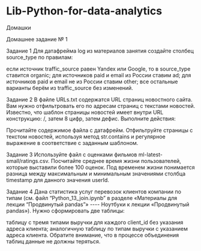 # Lib-Python-for-data-analytics
Домашки

Домашнее задание № 1

Задание 1
Для датафрейма log из материалов занятия создайте столбец source_type по правилам:

если источник traffic_source равен Yandex или Google, то в source_type ставится organic;
для источников paid и email из России ставим ad;
для источников paid и email не из России ставим other;
все остальные варианты берём из traffic_source без изменений.

Задание 2
В файле URLs.txt содержатся URL страниц новостного сайта. Вам нужно отфильтровать его по адресам страниц с текстами новостей. Известно, что шаблон страницы новостей имеет внутри URL конструкцию: /, затем 8 цифр, затем дефис. Выполните действия:

Прочитайте содержимое файла с датафрейм.
Отфильтруйте страницы с текстом новостей, используя метод str.contains и регулярное выражение в соответствие с заданным шаблоном.

Задание 3
Используйте файл с оценками фильмов ml-latest-small/ratings.csv. Посчитайте среднее время жизни пользователей, которые выставили более 100 оценок. Под временем жизни понимается разница между максимальным и минимальным значениями столбца timestamp для данного значения userId.

Задание 4
Дана статистика услуг перевозок клиентов компании по типам (см. файл “Python_13_join.ipynb” в разделе «Материалы для лекции “Продвинутый pandas”» ---- Ноутбуки к лекции «Продвинутый pandas»).
Нужно сформировать две таблицы:

таблицу с тремя типами выручки для каждого client_id без указания адреса клиента;
аналогичную таблицу по типам выручки с указанием адреса клиента.
Обратите внимание, что в процессе объединения таблиц данные не должны теряться.
